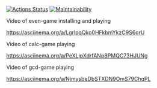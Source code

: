 [![Actions Status](https://github.com/Alex-Stas/python-project-49/actions/workflows/hexlet-check.yml/badge.svg)](https://github.com/Alex-Stas/python-project-49/actions)
[![Maintainability](https://api.codeclimate.com/v1/badges/ce1ff8ee990a77a19b2d/maintainability)](https://codeclimate.com/github/Alex-Stas/python-project-49/maintainability)

Video of even-game installing and playing

https://asciinema.org/a/LgrlpqQko0HFkbmYkzC9S6orU

Video of calc-game playing

https://asciinema.org/a/PeXLipXdrfANp8PMQC73HJUNg

Video of gcd-game playing

https://asciinema.org/a/NjmysbeDbSTXDN9OmS79ChqPL
